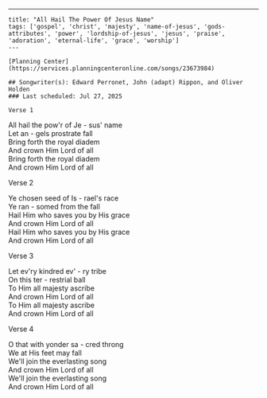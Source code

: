 ---
    title: "All Hail The Power Of Jesus Name"
    tags: ['gospel', 'christ', 'majesty', 'name-of-jesus', 'gods-attributes', 'power', 'lordship-of-jesus', 'jesus', 'praise', 'adoration', 'eternal-life', 'grace', 'worship']
    ---

    [Planning Center](https://services.planningcenteronline.com/songs/23673984)

    ## Songwriter(s): Edward Perronet, John (adapt) Rippon, and Oliver Holden
    ### Last scheduled: Jul 27, 2025          

    Verse 1  
  
All hail the pow'r of Je - sus' name  
Let an - gels prostrate fall  
Bring forth the royal diadem  
And crown Him Lord of all  
Bring forth the royal diadem  
And crown Him Lord of all  
  
Verse 2  
  
Ye chosen seed of Is - rael's race  
Ye ran - somed from the fall  
Hail Him who saves you by His grace  
And crown Him Lord of all  
Hail Him who saves you by His grace  
And crown Him Lord of all  
  
  
Verse 3  
  
Let ev'ry kindred ev' - ry tribe  
On this ter - restrial ball  
To Him all majesty ascribe  
And crown Him Lord of all  
To Him all majesty ascribe  
And crown Him Lord of all  
  
Verse 4  
  
O that with yonder sa - cred throng  
We at His feet may fall  
We'll join the everlasting song  
And crown Him Lord of all  
We'll join the everlasting song  
And crown Him Lord of all
    